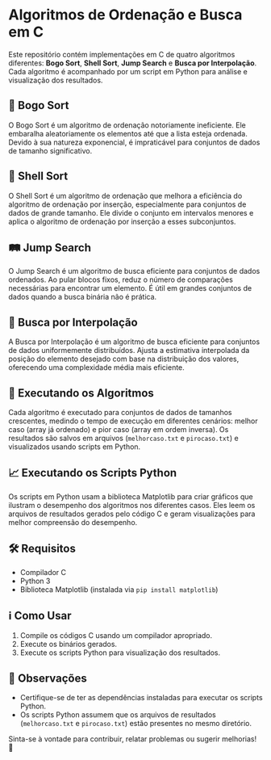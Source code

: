 # Algoritmos de Ordenação e Busca em C

Este repositório contém implementações em C de quatro algoritmos diferentes: **Bogo Sort**, **Shell Sort**, **Jump Search** e **Busca por Interpolação**. Cada algoritmo é acompanhado por um script em Python para análise e visualização dos resultados.

## 🌟 Bogo Sort

O Bogo Sort é um algoritmo de ordenação notoriamente ineficiente. Ele embaralha aleatoriamente os elementos até que a lista esteja ordenada. Devido à sua natureza exponencial, é impraticável para conjuntos de dados de tamanho significativo.

## 🐚 Shell Sort

O Shell Sort é um algoritmo de ordenação que melhora a eficiência do algoritmo de ordenação por inserção, especialmente para conjuntos de dados de grande tamanho. Ele divide o conjunto em intervalos menores e aplica o algoritmo de ordenação por inserção a esses subconjuntos.

## 🛤️ Jump Search

O Jump Search é um algoritmo de busca eficiente para conjuntos de dados ordenados. Ao pular blocos fixos, reduz o número de comparações necessárias para encontrar um elemento. É útil em grandes conjuntos de dados quando a busca binária não é prática.

## 🎯 Busca por Interpolação

A Busca por Interpolação é um algoritmo de busca eficiente para conjuntos de dados uniformemente distribuídos. Ajusta a estimativa interpolada da posição do elemento desejado com base na distribuição dos valores, oferecendo uma complexidade média mais eficiente.

## 🚀 Executando os Algoritmos

Cada algoritmo é executado para conjuntos de dados de tamanhos crescentes, medindo o tempo de execução em diferentes cenários: melhor caso (array já ordenado) e pior caso (array em ordem inversa). Os resultados são salvos em arquivos (`melhorcaso.txt` e `pirocaso.txt`) e visualizados usando scripts em Python.

## 📈 Executando os Scripts Python

Os scripts em Python usam a biblioteca Matplotlib para criar gráficos que ilustram o desempenho dos algoritmos nos diferentes casos. Eles leem os arquivos de resultados gerados pelo código C e geram visualizações para melhor compreensão do desempenho.

## 🛠️ Requisitos

- Compilador C
- Python 3
- Biblioteca Matplotlib (instalada via `pip install matplotlib`)

## ℹ️ Como Usar

1. Compile os códigos C usando um compilador apropriado.
2. Execute os binários gerados.
3. Execute os scripts Python para visualização dos resultados.

## 📌 Observações

- Certifique-se de ter as dependências instaladas para executar os scripts Python.
- Os scripts Python assumem que os arquivos de resultados (`melhorcaso.txt` e `pirocaso.txt`) estão presentes no mesmo diretório.

Sinta-se à vontade para contribuir, relatar problemas ou sugerir melhorias! 🚀
